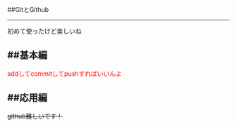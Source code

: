 <!-- reeadme.md -->

##GitとGithub
***
初めて使ったけど楽しいね

##基本編
---
<font color = "Red">addしてcommitしてpushすればいいんよ</font>


##応用編
---


~~github難しいです！~~